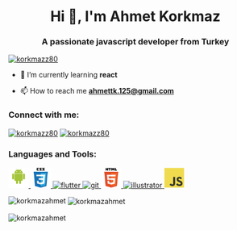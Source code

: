 <h1 align="center">Hi 👋, I'm Ahmet Korkmaz</h1>
<h3 align="center">A passionate javascript developer from Turkey</h3>

<p align="left"> <a href="https://twitter.com/korkmazz80" target="blank"><img src="https://img.shields.io/twitter/follow/korkmazz80?logo=twitter&style=for-the-badge" alt="korkmazz80" /></a> </p>

- 🌱 I’m currently learning **react**

- 📫 How to reach me **ahmettk.125@gmail.com**

<h3 align="left">Connect with me:</h3>
<p align="left">
<a href="https://twitter.com/korkmazz80" target="blank"><img align="center" src="https://raw.githubusercontent.com/rahuldkjain/github-profile-readme-generator/master/src/images/icons/Social/twitter.svg" alt="korkmazz80" height="30" width="40" /></a>
<a href="https://instagram.com/korkmazz80" target="blank"><img align="center" src="https://raw.githubusercontent.com/rahuldkjain/github-profile-readme-generator/master/src/images/icons/Social/instagram.svg" alt="korkmazz80" height="30" width="40" /></a>
</p>

<h3 align="left">Languages and Tools:</h3>
<p align="left"> <a href="https://developer.android.com" target="_blank" rel="noreferrer"> <img src="https://raw.githubusercontent.com/devicons/devicon/master/icons/android/android-original-wordmark.svg" alt="android" width="40" height="40"/> </a> <a href="https://www.w3schools.com/css/" target="_blank" rel="noreferrer"> <img src="https://raw.githubusercontent.com/devicons/devicon/master/icons/css3/css3-original-wordmark.svg" alt="css3" width="40" height="40"/> </a> <a href="https://flutter.dev" target="_blank" rel="noreferrer"> <img src="https://www.vectorlogo.zone/logos/flutterio/flutterio-icon.svg" alt="flutter" width="40" height="40"/> </a> <a href="https://git-scm.com/" target="_blank" rel="noreferrer"> <img src="https://www.vectorlogo.zone/logos/git-scm/git-scm-icon.svg" alt="git" width="40" height="40"/> </a> <a href="https://www.w3.org/html/" target="_blank" rel="noreferrer"> <img src="https://raw.githubusercontent.com/devicons/devicon/master/icons/html5/html5-original-wordmark.svg" alt="html5" width="40" height="40"/> </a> <a href="https://www.adobe.com/in/products/illustrator.html" target="_blank" rel="noreferrer"> <img src="https://www.vectorlogo.zone/logos/adobe_illustrator/adobe_illustrator-icon.svg" alt="illustrator" width="40" height="40"/> </a> <a href="https://developer.mozilla.org/en-US/docs/Web/JavaScript" target="_blank" rel="noreferrer"> <img src="https://raw.githubusercontent.com/devicons/devicon/master/icons/javascript/javascript-original.svg" alt="javascript" width="40" height="40"/> </a> </p>

<p><img align="left" src="https://github-readme-stats.vercel.app/api/top-langs?username=korkmazahmet&show_icons=true&locale=en&layout=compact" alt="korkmazahmet" /></p>

<p>&nbsp;<img align="center" src="https://github-readme-stats.vercel.app/api?username=korkmazahmet&show_icons=true&locale=en" alt="korkmazahmet" /></p>

<p><img align="center" src="https://github-readme-streak-stats.herokuapp.com/?user=korkmazahmet&" alt="korkmazahmet" /></p>


